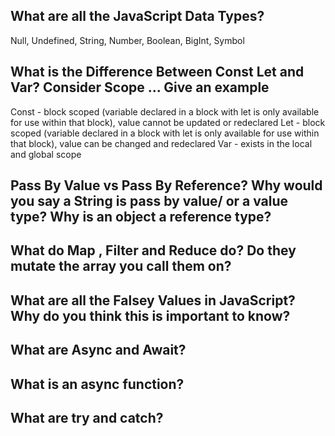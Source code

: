 ## What are all the JavaScript Data Types?
Null, Undefined, String, Number, Boolean, BigInt, Symbol

## What is the Difference Between Const Let and Var? Consider Scope ... Give an example
Const - block scoped (variable declared in a block with let  is only available for use within that block), value cannot be updated or redeclared
Let - block scoped (variable declared in a block with let  is only available for use within that block), value can be changed and redeclared
Var - exists in the local and global scope

## Pass By Value vs Pass By Reference? Why would you say a String is pass by value/ or a value type? Why is an object a reference type?
## What do Map , Filter and Reduce do? Do they mutate the array you call them on?
## What are all the Falsey Values in JavaScript? Why do you think this is important to know?
## What are Async and Await?
## What is an async function?
## What are try and catch?
